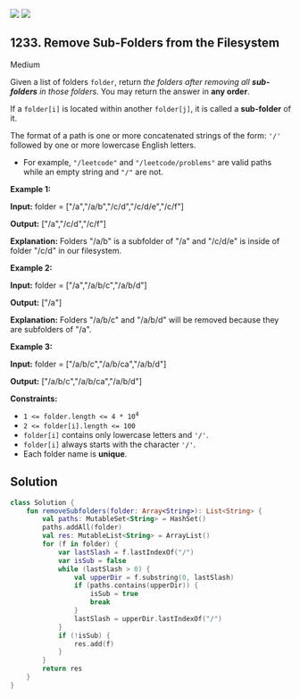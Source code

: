 [![](https://img.shields.io/github/stars/javadev/LeetCode-in-Kotlin?label=Stars&style=flat-square)](https://github.com/javadev/LeetCode-in-Kotlin)
[![](https://img.shields.io/github/forks/javadev/LeetCode-in-Kotlin?label=Fork%20me%20on%20GitHub%20&style=flat-square)](https://github.com/javadev/LeetCode-in-Kotlin/fork)

## 1233\. Remove Sub-Folders from the Filesystem

Medium

Given a list of folders `folder`, return _the folders after removing all **sub-folders** in those folders_. You may return the answer in **any order**.

If a `folder[i]` is located within another `folder[j]`, it is called a **sub-folder** of it.

The format of a path is one or more concatenated strings of the form: `'/'` followed by one or more lowercase English letters.

*   For example, `"/leetcode"` and `"/leetcode/problems"` are valid paths while an empty string and `"/"` are not.

**Example 1:**

**Input:** folder = ["/a","/a/b","/c/d","/c/d/e","/c/f"]

**Output:** ["/a","/c/d","/c/f"]

**Explanation:** Folders "/a/b" is a subfolder of "/a" and "/c/d/e" is inside of folder "/c/d" in our filesystem.

**Example 2:**

**Input:** folder = ["/a","/a/b/c","/a/b/d"]

**Output:** ["/a"]

**Explanation:** Folders "/a/b/c" and "/a/b/d" will be removed because they are subfolders of "/a".

**Example 3:**

**Input:** folder = ["/a/b/c","/a/b/ca","/a/b/d"]

**Output:** ["/a/b/c","/a/b/ca","/a/b/d"]

**Constraints:**

*   <code>1 <= folder.length <= 4 * 10<sup>4</sup></code>
*   `2 <= folder[i].length <= 100`
*   `folder[i]` contains only lowercase letters and `'/'`.
*   `folder[i]` always starts with the character `'/'`.
*   Each folder name is **unique**.

## Solution

```kotlin
class Solution {
    fun removeSubfolders(folder: Array<String>): List<String> {
        val paths: MutableSet<String> = HashSet()
        paths.addAll(folder)
        val res: MutableList<String> = ArrayList()
        for (f in folder) {
            var lastSlash = f.lastIndexOf("/")
            var isSub = false
            while (lastSlash > 0) {
                val upperDir = f.substring(0, lastSlash)
                if (paths.contains(upperDir)) {
                    isSub = true
                    break
                }
                lastSlash = upperDir.lastIndexOf("/")
            }
            if (!isSub) {
                res.add(f)
            }
        }
        return res
    }
}
```